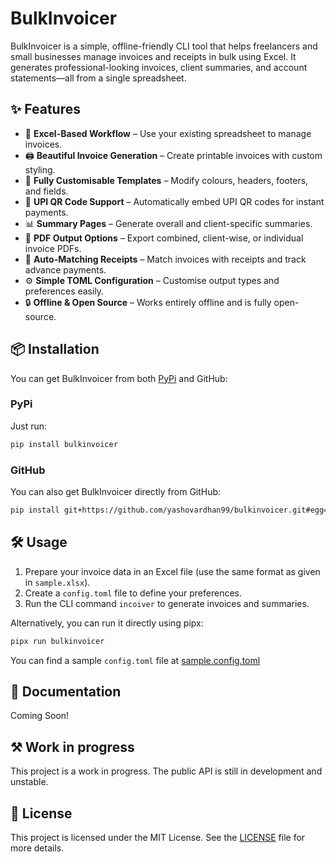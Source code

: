 # BulkInvoicer

BulkInvoicer is a simple, offline-friendly CLI tool that helps freelancers and small businesses manage invoices and receipts in bulk using Excel. It generates professional-looking invoices, client summaries, and account statements—all from a single spreadsheet.

## ✨ Features

- 📁 **Excel-Based Workflow** – Use your existing spreadsheet to manage invoices.
- 🖨️ **Beautiful Invoice Generation** – Create printable invoices with custom styling.
- 🎨 **Fully Customisable Templates** – Modify colours, headers, footers, and fields.
- 📱 **UPI QR Code Support** – Automatically embed UPI QR codes for instant payments.
- 📊 **Summary Pages** – Generate overall and client-specific summaries.
- 📄 **PDF Output Options** – Export combined, client-wise, or individual invoice PDFs.
- 🔄 **Auto-Matching Receipts** – Match invoices with receipts and track advance payments.
- ⚙️ **Simple TOML Configuration** – Customise output types and preferences easily.
- 🔒 **Offline & Open Source** – Works entirely offline and is fully open-source.

## 📦 Installation

You can get BulkInvoicer from both [PyPi](https://pypi.org/project/bulkinvoicer/) and GitHub:

### PyPi

Just run:
```bash
pip install bulkinvoicer
```

### GitHub

You can also get BulkInvoicer directly from GitHub:
```bash
pip install git+https://github.com/yashovardhan99/bulkinvoicer.git#egg=bulkinvoicer
```

## 🛠️ Usage

1. Prepare your invoice data in an Excel file (use the same format as given in `sample.xlsx`).
2. Create a `config.toml` file to define your preferences.
3. Run the CLI command `incoiver` to generate invoices and summaries.

Alternatively, you can run it directly using pipx:

```bash
pipx run bulkinvoicer
```

You can find a sample `config.toml` file at [sample.config.toml](sample.config.toml)

## 📄 Documentation

Coming Soon!

## ⚒️ Work in progress

This project is a work in progress. The public API is still in development and unstable.

## 📜 License

This project is licensed under the MIT License. See the [LICENSE](LICENSE) file for more details.
